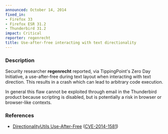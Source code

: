 ```yaml
---
announced: October 14, 2014
fixed_in:
- Firefox 33
- Firefox ESR 31.2
- Thunderbird 31.2
impact: Critical
reporter: regenrecht
title: Use-after-free interacting with text directionality
---
```


<h3>Description</h3>

<p>Security researcher <strong>regenrecht</strong> reported, via TippingPoint's
Zero Day Initiative, a use-after-free during text layout when interacting with
text direction. This results in a crash which can lead to arbitrary code
execution. 
</p>

<p class="note">In general this flaw cannot be exploited through email in the
Thunderbird product because scripting is disabled, but is potentially a risk in
browser or browser-like contexts.</p>

<h3>References</h3>

<ul>
  <li><a href="https://bugzilla.mozilla.org/show_bug.cgi?id=1068218">
       DirectionalityUtils Use-After-Free</a> (<a href="http://cve.mitre.org/cgi-bin/cvename.cgi?name=CVE-2014-1581" class="ex-ref">CVE-2014-1581</a>)</li>
</ul>



